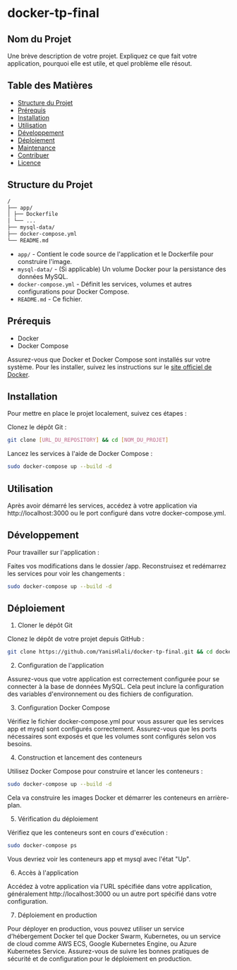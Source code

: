 # docker-tp-final

## Nom du Projet

Une brève description de votre projet. Expliquez ce que fait votre application, pourquoi elle est utile, et quel problème elle résout.

## Table des Matières

- [Structure du Projet](#structure-du-projet)
- [Prérequis](#prérequis)
- [Installation](#installation)
- [Utilisation](#utilisation)
- [Développement](#développement)
- [Déploiement](#déploiement)
- [Maintenance](#maintenance)
- [Contribuer](#contribuer)
- [Licence](#licence)

## Structure du Projet

```bash
/
├── app/
│ ├── Dockerfile
│ └── ...
├── mysql-data/
├── docker-compose.yml
└── README.md
```


- `app/` - Contient le code source de l'application et le Dockerfile pour construire l'image.
- `mysql-data/` - (Si applicable) Un volume Docker pour la persistance des données MySQL.
- `docker-compose.yml` - Définit les services, volumes et autres configurations pour Docker Compose.
- `README.md` - Ce fichier.

## Prérequis

- Docker
- Docker Compose

Assurez-vous que Docker et Docker Compose sont installés sur votre système. Pour les installer, suivez les instructions sur le [site officiel de Docker](https://docs.docker.com/get-docker/).

## Installation

Pour mettre en place le projet localement, suivez ces étapes :

Clonez le dépôt Git :

```bash
git clone [URL_DU_REPOSITORY] && cd [NOM_DU_PROJET]
```

Lancez les services à l'aide de Docker Compose :
```bash
sudo docker-compose up --build -d
```

## Utilisation
Après avoir démarré les services, accédez à votre application via http://localhost:3000 ou le port configuré dans votre docker-compose.yml.

## Développement
Pour travailler sur l'application :

Faites vos modifications dans le dossier /app.
Reconstruisez et redémarrez les services pour voir les changements :
```bash
sudo docker-compose up --build -d
```

## Déploiement

1. Cloner le dépôt Git

Clonez le dépôt de votre projet depuis GitHub :
```bash
git clone https://github.com/YanisHlali/docker-tp-final.git && cd docker-tp-final
```

2. Configuration de l'application

Assurez-vous que votre application est correctement configurée pour se connecter à la base de données MySQL. Cela peut inclure la configuration des variables d'environnement ou des fichiers de configuration.

3. Configuration Docker Compose

Vérifiez le fichier docker-compose.yml pour vous assurer que les services app et mysql sont configurés correctement. Assurez-vous que les ports nécessaires sont exposés et que les volumes sont configurés selon vos besoins.

4. Construction et lancement des conteneurs

Utilisez Docker Compose pour construire et lancer les conteneurs :
```bash
sudo docker-compose up --build -d
```
Cela va construire les images Docker et démarrer les conteneurs en arrière-plan.

5. Vérification du déploiement

Vérifiez que les conteneurs sont en cours d'exécution :
```bash
sudo docker-compose ps
```
Vous devriez voir les conteneurs app et mysql avec l'état "Up".

6. Accès à l'application

Accédez à votre application via l'URL spécifiée dans votre application, généralement http://localhost:3000 ou un autre port spécifié dans votre configuration.

7. Déploiement en production

Pour déployer en production, vous pouvez utiliser un service d'hébergement Docker tel que Docker Swarm, Kubernetes, ou un service de cloud comme AWS ECS, Google Kubernetes Engine, ou Azure Kubernetes Service. Assurez-vous de suivre les bonnes pratiques de sécurité et de configuration pour le déploiement en production.




